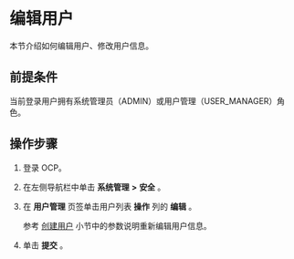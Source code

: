 编辑用户 
=========================

本节介绍如何编辑用户、修改用户信息。

**前提条件** 
-----------------------------

当前登录用户拥有系统管理员（ADMIN）或用户管理（USER_MANAGER）角色。

操作步骤 
-------------------------

1. 登录 OCP。

   

2. 在左侧导航栏中单击 **系统管理** **\>** **安全** 。

   

3. 在 **用户管理** 页签单击用户列表 **操作** 列的 **编辑** 。

   参考 [创建用户](../1000.using-system-management/500.create-user.md) 小节中的参数说明重新编辑用户信息。
   

4. 单击 **提交** 。

   



